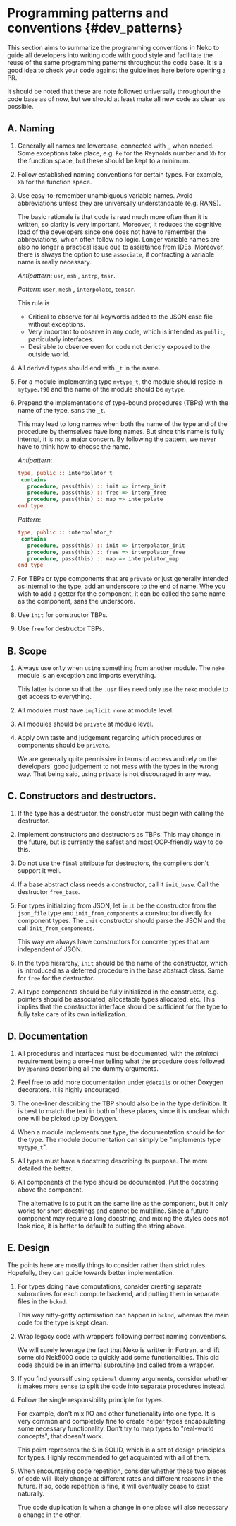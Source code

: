 # Programming patterns and conventions {#dev_patterns}

This section aims to summarize the programming conventions in Neko to guide all
developers into writing code with good style and facilitate the reuse of the
same programming patterns throughout the code base. It is a good idea to check
your code against the guidelines here before opening a PR.

It should be noted that these are note followed universally throughout the code
base as of now, but we should at least make all new code as clean as possible.

## A. Naming 

1. Generally all names are lowercase, connected with `_` when needed. Some
   exceptions take place, e.g. `Re` for the Reynolds number and `Xh` for the
   function space, but these should be kept to a minimum.

2. Follow established naming conventions for certain types. For example, `Xh`
   for the function space.  

3. Use easy-to-remember unambiguous variable names. Avoid abbreviations unless
   they are universally understandable (e.g. RANS).
   
   The basic rationale is that code is read much more often than it is written,
   so clarity is very important. Moreover, it reduces the cognitive load of the
   developers since one does not have to remember the abbreviations, which often
   follow no logic.  Longer variable names are also no longer a practical issue
   due to assistance from IDEs. Moreover, there is always the option to use
   `associate`, if contracting a variable name is really necessary.

   *Antipattern*: `usr`, `msh` , `intrp`, `tnsr`.

   *Pattern*: `user`, `mesh` , `interpolate`, `tensor`.

   This rule is
   * Critical to observe for all keywords added to the JSON case file without
     exceptions.
   * Very important to observe in any code, which is intended as `public`,
     particularly interfaces.
   * Desirable to observe even for code not derictly exposed to the outside
     world.
   
4. All derived types should end with `_t` in the name.

5. For a module implementing type `mytype_t`, the module should reside in
   `mytype.f90` and the name of the module should be `mytype`.

6. Prepend the implementations of type-bound procedures (TBPs) with the name of
   the type, sans the `_t`.

   This may lead to long names when both the name of the type and of the
   procedure by  themselves have long names. But since this name is fully
   internal, it is not a major concern. By following the pattern, we never have
   to think how to choose the name.

   *Antipattern*:

   ```fortran
   type, public :: interpolator_t
    contains
      procedure, pass(this) :: init => interp_init
      procedure, pass(this) :: free => interp_free
      procedure, pass(this) :: map => interpolate
   end type
   ```

   *Pattern*:

   ```fortran
   type, public :: interpolator_t
    contains
      procedure, pass(this) :: init => interpolator_init
      procedure, pass(this) :: free => interpolator_free
      procedure, pass(this) :: map => interpolator_map
   end type
   ```

7. For TBPs or type components that are `private` or just generally intended as
   internal to the type, add an underscore to the end of name. Whe you wish to
   add a getter for the component, it can be called the same name as the
   component, sans the underscore.

8. Use `init` for constructor TBPs.

9. Use `free` for destructor TBPs.

## B. Scope

1. Always use `only` when `using` something from another module.  The `neko`
   module is an exception and imports everything. 
   
   This latter is done so that the `.usr` files need only `use` the `neko`
   module to get access to everything.

2. All modules must have `implicit none` at module level.

3. All modules should be `private` at module level.

4. Apply own taste and judgement regarding which procedures or components
   should be `private`.

   We are generally quite permissive in terms of access and rely on the
   developers' good judgement to not mess with the types in the wrong way. That
   being said, using `private` is not discouraged in any way.

## C. Constructors and destructors. 

1.  If the type has a destructor, the constructor must begin with calling the
    destructor.

2.  Implement constructors and destructors as TBPs. This may change in the
    future, but is currently the safest and most OOP-friendly way to do this.

3.  Do not use the `final` attribute for destructors, the compilers don't
    support it well.

4. If a base abstract class needs a constructor, call it `init_base`. Call the
   destructor `free_base`.

5. For types initializing from JSON, let `init` be the constructor from the
   `json_file` type and `init_from_components` a constructor directly for
   component types. The `init` constructor should parse the JSON and the call
   `init_from_components`.

   This way we always have constructors for concrete types that are independent
   of JSON.

6. In the type hierarchy, `init` should be the name of the constructor, which is
   introduced as a deferred procedure in the base abstract class. Same for
   `free` for the destructor.

7. All type components should be fully initialized in the constructor, e.g.
   pointers should be associated, allocatable types allocated, etc. This implies
   that the constructor interface should be sufficient for the type to fully
   take care of its own initialization.


## D. Documentation

1. All procedures and interfaces must be documented, with the *minimal*
   requirement being a one-liner telling what the procedure does followed by
   `@param`s describing all the dummy  arguments. 

2. Feel free to add more documentation under `@details` or other Doxygen
   decorators. It is highly encouraged.

3. The one-liner describing the TBP should also be in the type definition. It is
   best to match the text in both of these places, since it is unclear which one
   will be picked up by Doxygen.

4. When a module implements one type, the documentation should be for the type.
   The module documentation can simply be "implements type `mytype_t`".

5. All types must have a docstring describing its purpose. The more detailed the
   better.

6. All components of the type should be documented. Put the docstring above the
   component.

   The alternative is to put it on the same line as the component, but it only
   works for short docstrings and cannot be multiline. Since a future component
   may require a long docstring, and mixing the styles does not look nice, it is
   better to default to putting the string above.

## E. Design

The points here are mostly things to consider rather than strict rules.
Hopefully, they can guide towards better implementation.

1. For types doing have computations, consider creating separate subroutines for
   each compute backend, and putting them in separate files in the `bcknd`.

   This way nitty-gritty optimisation can happen in `bcknd`, whereas the main
   code for the type is kept clean.

2. Wrap legacy code with wrappers following correct naming conventions.

   We will surely leverage the fact that Neko is written in Fortran, and lift
   some old Nek5000 code to quickly add some functionalities. This old code
   should be in an internal subroutine and called from a wrapper.


3. If you find yourself using `optional` dummy arguments, consider whether it
   makes more sense to split the code into separate procedures instead.

4. Follow the single responsibility principle for types.

   For example, don't mix I\O and other functionality into one type. It is very
   common and completely fine to create helper types encapsulating some
   necessary functionality. Don't try to map types to "real-world concepts",
   that doesn't work.

   This point represents the S in SOLID, which is a set of design principles for
   types. Highly recommended to get acquainted with all of them. 

5. When encountering code repetition, consider whether these two pieces of code
will likely change at different rates and different reasons in the future. If
so, code repetition is fine, it will eventually cease to exist naturally. 

   True code duplication is when a change in one place will also necessary a
   change in the other.









